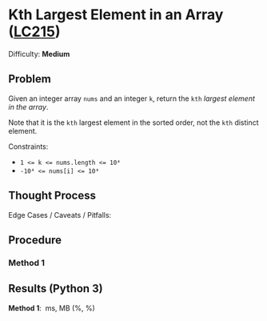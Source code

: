 # Kth Largest Element in an Array ([LC215](https://leetcode.com/problems/kth-largest-element-in-an-array/))
Difficulty: **Medium**

## Problem

Given an integer array `nums` and an integer `k`, return the `kth` *largest element in the array*.

Note that it is the `kth` largest element in the sorted order, not the `kth` distinct element.

Constraints:
- `1 <= k <= nums.length <= 10⁴`
- `-10⁴ <= nums[i] <= 10⁴`

## Thought Process

Edge Cases / Caveats / Pitfalls:

## Procedure

### Method 1

## Results (Python 3)

**Method 1**:  ms, MB (%, %)

